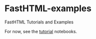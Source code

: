 # FastHTML-examples
FastHTML Tutorials and Examples

For now, see the [tutorial](/tutorial) notebooks.
